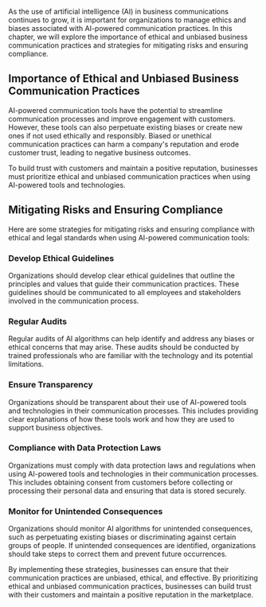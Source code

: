 
As the use of artificial intelligence (AI) in business communications continues to grow, it is important for organizations to manage ethics and biases associated with AI-powered communication practices. In this chapter, we will explore the importance of ethical and unbiased business communication practices and strategies for mitigating risks and ensuring compliance.

Importance of Ethical and Unbiased Business Communication Practices
-------------------------------------------------------------------

AI-powered communication tools have the potential to streamline communication processes and improve engagement with customers. However, these tools can also perpetuate existing biases or create new ones if not used ethically and responsibly. Biased or unethical communication practices can harm a company's reputation and erode customer trust, leading to negative business outcomes.

To build trust with customers and maintain a positive reputation, businesses must prioritize ethical and unbiased communication practices when using AI-powered tools and technologies.

Mitigating Risks and Ensuring Compliance
----------------------------------------

Here are some strategies for mitigating risks and ensuring compliance with ethical and legal standards when using AI-powered communication tools:

### Develop Ethical Guidelines

Organizations should develop clear ethical guidelines that outline the principles and values that guide their communication practices. These guidelines should be communicated to all employees and stakeholders involved in the communication process.

### Regular Audits

Regular audits of AI algorithms can help identify and address any biases or ethical concerns that may arise. These audits should be conducted by trained professionals who are familiar with the technology and its potential limitations.

### Ensure Transparency

Organizations should be transparent about their use of AI-powered tools and technologies in their communication processes. This includes providing clear explanations of how these tools work and how they are used to support business objectives.

### Compliance with Data Protection Laws

Organizations must comply with data protection laws and regulations when using AI-powered tools and technologies in their communication processes. This includes obtaining consent from customers before collecting or processing their personal data and ensuring that data is stored securely.

### Monitor for Unintended Consequences

Organizations should monitor AI algorithms for unintended consequences, such as perpetuating existing biases or discriminating against certain groups of people. If unintended consequences are identified, organizations should take steps to correct them and prevent future occurrences.

By implementing these strategies, businesses can ensure that their communication practices are unbiased, ethical, and effective. By prioritizing ethical and unbiased communication practices, businesses can build trust with their customers and maintain a positive reputation in the marketplace.
